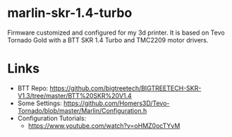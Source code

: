 ﻿# marlin-skr-1.4-turbo

Firmware customized and configured for my 3d printer.  It is based on Tevo Tornado Gold with a BTT SKR 1.4 Turbo and TMC2209 motor drivers.


# Links

- BTT Repo: https://github.com/bigtreetech/BIGTREETECH-SKR-V1.3/tree/master/BTT%20SKR%20V1.4
- Some Settings: https://github.com/Homers3D/Tevo-Tornado/blob/master/Marlin/Configuration.h
- Configuration Tutorials:
  - https://www.youtube.com/watch?v=oHMZ0ocTYvM